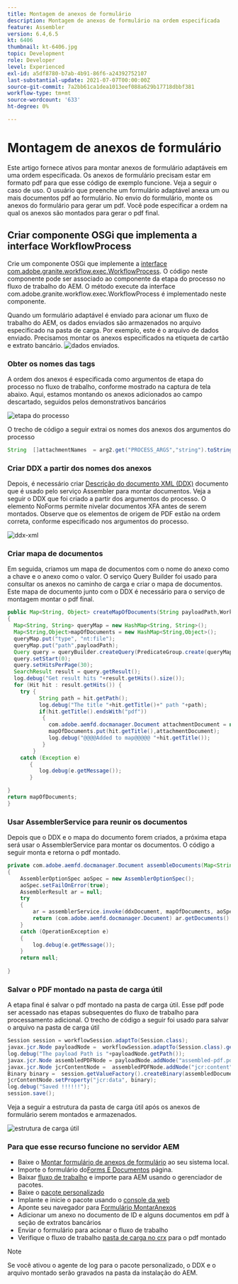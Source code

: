 ```yaml
---
title: Montagem de anexos de formulário
description: Montagem de anexos de formulário na ordem especificada
feature: Assembler
version: 6.4,6.5
kt: 6406
thumbnail: kt-6406.jpg
topic: Development
role: Developer
level: Experienced
exl-id: a5df8780-b7ab-4b91-86f6-a24392752107
last-substantial-update: 2021-07-07T00:00:00Z
source-git-commit: 7a2bb61ca1dea1013eef088a629b17718dbbf381
workflow-type: tm+mt
source-wordcount: '633'
ht-degree: 0%

---
```


# Montagem de anexos de formulário

Este artigo fornece ativos para montar anexos de formulário adaptáveis em uma ordem especificada. Os anexos de formulário precisam estar em formato pdf para que esse código de exemplo funcione. Veja a seguir o caso de uso.
O usuário que preenche um formulário adaptável anexa um ou mais documentos pdf ao formulário.
No envio do formulário, monte os anexos do formulário para gerar um pdf. Você pode especificar a ordem na qual os anexos são montados para gerar o pdf final.

## Criar componente OSGi que implementa a interface WorkflowProcess

Crie um componente OSGi que implemente a [interface com.adobe.granite.workflow.exec.WorkflowProcess](https://helpx.adobe.com/experience-manager/6-5/sites/developing/using/reference-materials/javadoc/com/adobe/granite/workflow/exec/WorkflowProcess.html). O código neste componente pode ser associado ao componente da etapa do processo no fluxo de trabalho do AEM. O método execute da interface com.adobe.granite.workflow.exec.WorkflowProcess é implementado neste componente.

Quando um formulário adaptável é enviado para acionar um fluxo de trabalho do AEM, os dados enviados são armazenados no arquivo especificado na pasta de carga. Por exemplo, este é o arquivo de dados enviado. Precisamos montar os anexos especificados na etiqueta de cartão e extrato bancário.
![dados enviados](assets/submitted-data.JPG).

### Obter os nomes das tags

A ordem dos anexos é especificada como argumentos de etapa do processo no fluxo de trabalho, conforme mostrado na captura de tela abaixo. Aqui, estamos montando os anexos adicionados ao campo descartado, seguidos pelos demonstrativos bancários

![etapa do processo](assets/process-step.JPG)

O trecho de código a seguir extrai os nomes dos anexos dos argumentos do processo

```java
String  []attachmentNames  = arg2.get("PROCESS_ARGS","string").toString().split(",");
```

### Criar DDX a partir dos nomes dos anexos

Depois, é necessário criar [Descrição do documento XML (DDX)](https://helpx.adobe.com/pdf/aem-forms/6-2/ddxRef.pdf) documento que é usado pelo serviço Assembler para montar documentos. Veja a seguir o DDX que foi criado a partir dos argumentos do processo. O elemento NoForms permite nivelar documentos XFA antes de serem montados. Observe que os elementos de origem de PDF estão na ordem correta, conforme especificado nos argumentos do processo.

![ddx-xml](assets/ddx.PNG)

### Criar mapa de documentos

Em seguida, criamos um mapa de documentos com o nome do anexo como a chave e o anexo como o valor. O serviço Query Builder foi usado para consultar os anexos no caminho de carga e criar o mapa de documentos. Este mapa de documento junto com o DDX é necessário para o serviço de montagem montar o pdf final.

```java
public Map<String, Object> createMapOfDocuments(String payloadPath,WorkflowSession workflowSession )
{
  Map<String, String> queryMap = new HashMap<String, String>();
  Map<String,Object>mapOfDocuments = new HashMap<String,Object>();
  queryMap.put("type", "nt:file");
  queryMap.put("path",payloadPath);
  Query query = queryBuilder.createQuery(PredicateGroup.create(queryMap),workflowSession.adaptTo(Session.class));
  query.setStart(0);
  query.setHitsPerPage(30);
  SearchResult result = query.getResult();
  log.debug("Get result hits "+result.getHits().size());
  for (Hit hit : result.getHits()) {
    try {
          String path = hit.getPath();
          log.debug("The title "+hit.getTitle()+" path "+path);
          if(hit.getTitle().endsWith("pdf"))
           {
             com.adobe.aemfd.docmanager.Document attachmentDocument = new com.adobe.aemfd.docmanager.Document(path);
             mapOfDocuments.put(hit.getTitle(),attachmentDocument);
             log.debug("@@@@Added to map@@@@@ "+hit.getTitle());
           }
        }
    catch (Exception e)
       {
          log.debug(e.getMessage());
       }

}
return mapOfDocuments;
}
```

### Usar AssemblerService para reunir os documentos

Depois que o DDX e o mapa do documento forem criados, a próxima etapa será usar o AssemblerService para montar os documentos.
O código a seguir monta e retorna o pdf montado.

```java
private com.adobe.aemfd.docmanager.Document assembleDocuments(Map<String, Object> mapOfDocuments, com.adobe.aemfd.docmanager.Document ddxDocument)
{
    AssemblerOptionSpec aoSpec = new AssemblerOptionSpec();
    aoSpec.setFailOnError(true);
    AssemblerResult ar = null;
    try
    {
        ar = assemblerService.invoke(ddxDocument, mapOfDocuments, aoSpec);
        return (com.adobe.aemfd.docmanager.Document) ar.getDocuments().get("GeneratedDocument.pdf");
    }
    catch (OperationException e)
    {
        log.debug(e.getMessage());
    }
    return null;
    
}
```

### Salvar o PDF montado na pasta de carga útil

A etapa final é salvar o pdf montado na pasta de carga útil. Esse pdf pode ser acessado nas etapas subsequentes do fluxo de trabalho para processamento adicional.
O trecho de código a seguir foi usado para salvar o arquivo na pasta de carga útil

```java
Session session = workflowSession.adaptTo(Session.class);
javax.jcr.Node payloadNode =  workflowSession.adaptTo(Session.class).getNode(workItem.getWorkflowData().getPayload().toString());
log.debug("The payload Path is "+payloadNode.getPath());
javax.jcr.Node assembledPDFNode = payloadNode.addNode("assembled-pdf.pdf", "nt:file"); 
javax.jcr.Node jcrContentNode =  assembledPDFNode.addNode("jcr:content", "nt:resource");
Binary binary =  session.getValueFactory().createBinary(assembledDocument.getInputStream());
jcrContentNode.setProperty("jcr:data", binary);
log.debug("Saved !!!!!!"); 
session.save();
```

Veja a seguir a estrutura da pasta de carga útil após os anexos de formulário serem montados e armazenados.

![estrutura de carga útil](assets/payload-structure.JPG)

### Para que esse recurso funcione no servidor AEM

* Baixe o [Montar formulário de anexos de formulário](assets/assemble-form-attachments-af.zip) ao seu sistema local.
* Importe o formulário do[Forms E Documentos](http://localhost:4502/aem/forms.html/content/dam/formsanddocuments) página.
* Baixar [fluxo de trabalho](assets/assemble-form-attachments.zip) e importe para AEM usando o gerenciador de pacotes.
* Baixe o [pacote personalizado](assets/assembletaskattachments.assembletaskattachments.core-1.0-SNAPSHOT.jar)
* Implante e inicie o pacote usando o [console da web](http://localhost:4502/system/console/bundles)
* Aponte seu navegador para [Formulário MontarAnexos](http://localhost:4502/content/dam/formsanddocuments/assembleattachments/jcr:content?wcmmode=disabled)
* Adicionar um anexo no documento de ID e alguns documentos em pdf à seção de extratos bancários
* Enviar o formulário para acionar o fluxo de trabalho
* Verifique o fluxo de trabalho [pasta de carga no crx](http://localhost:4502/crx/de/index.jsp#/var/fd/dashboard/payload) para o pdf montado

>[!NOTE]
> Se você ativou o agente de log para o pacote personalizado, o DDX e o arquivo montado serão gravados na pasta da instalação do AEM.
